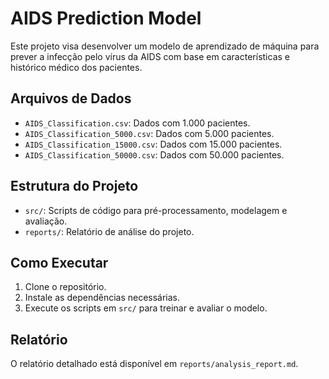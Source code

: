 # AIDS Prediction Model

Este projeto visa desenvolver um modelo de aprendizado de máquina para prever a infecção pelo vírus da AIDS com base em características e histórico médico dos pacientes.

## Arquivos de Dados
- `AIDS_Classification.csv`: Dados com 1.000 pacientes.
- `AIDS_Classification_5000.csv`: Dados com 5.000 pacientes.
- `AIDS_Classification_15000.csv`: Dados com 15.000 pacientes.
- `AIDS_Classification_50000.csv`: Dados com 50.000 pacientes.

## Estrutura do Projeto
- `src/`: Scripts de código para pré-processamento, modelagem e avaliação.
- `reports/`: Relatório de análise do projeto.

## Como Executar
1. Clone o repositório.
2. Instale as dependências necessárias.
3. Execute os scripts em `src/` para treinar e avaliar o modelo.

## Relatório
O relatório detalhado está disponível em `reports/analysis_report.md`.
